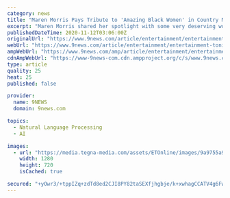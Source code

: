 ```yaml
---
category: news
title: "Maren Morris Pays Tribute to 'Amazing Black Women' in Country Music During 2020 CMA Awards Acceptance Speech"
excerpt: "Maren Morris shared her spotlight with some very deserving women at the 2020 CMA Awards on Wednesday. The singer took home the award for Female Vocalist of the Year, and during her acceptance speech,"
publishedDateTime: 2020-11-12T03:06:00Z
originalUrl: "https://www.9news.com/article/entertainment/entertainment-tonight/maren-morris-pays-tribute-to-amazing-black-women-in-country-music-during-2020-cma-awards-acceptance-speech/603-72bd2998-fe03-407a-aab1-0424ed89afaa"
webUrl: "https://www.9news.com/article/entertainment/entertainment-tonight/maren-morris-pays-tribute-to-amazing-black-women-in-country-music-during-2020-cma-awards-acceptance-speech/603-72bd2998-fe03-407a-aab1-0424ed89afaa"
ampWebUrl: "https://www.9news.com/amp/article/entertainment/entertainment-tonight/maren-morris-pays-tribute-to-amazing-black-women-in-country-music-during-2020-cma-awards-acceptance-speech/603-72bd2998-fe03-407a-aab1-0424ed89afaa"
cdnAmpWebUrl: "https://www-9news-com.cdn.ampproject.org/c/s/www.9news.com/amp/article/entertainment/entertainment-tonight/maren-morris-pays-tribute-to-amazing-black-women-in-country-music-during-2020-cma-awards-acceptance-speech/603-72bd2998-fe03-407a-aab1-0424ed89afaa"
type: article
quality: 25
heat: 25
published: false

provider:
  name: 9NEWS
  domain: 9news.com

topics:
  - Natural Language Processing
  - AI

images:
  - url: "https://media.tegna-media.com/assets/ETOnline/images/9a9755a9-d64f-41c5-9e4e-f470dc79ca73/9a9755a9-d64f-41c5-9e4e-f470dc79ca73.jpg"
    width: 1280
    height: 720
    isCached: true

secured: "+yOwr3/+tppIZq+zdTd8ed2CJI8PY82taSEXfjhgbje/k+xwhagCCATV4g6FwlM2OYDpDehWSVGZ5LtplSO8HoGJmImtJ757qoJnvGMnkm8JgRDFlDVNzjWdKjC4P0w2rZx+Bid9h9p0Kogx4JX4NILwQVnBDXynw1Gsrt0IM3vfGzQ5YDr4MCUDS7Q/NXHQGHoytyBNMq4mk9zdnavq2WdBqaEuB/DuG83GxDCsJadcIytDVOO/fc2uc4uwItKD/72jxu4egSEd41rQvv6TJmY3R4oWoOJk0qC6kZKu40HTG++26kSYBmxW3UQZd+8Rw+pAr51Du+epcmddFvafmZfpZ7ORRRqV3kMffSXdhK0=;F7yKe/6xbf+voDxGvTchHg=="
---
```



